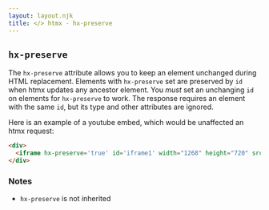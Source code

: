 ```yaml
---
layout: layout.njk
title: </> htmx - hx-preserve
---
```


## `hx-preserve`

The `hx-preserve` attribute allows you to keep an element unchanged during HTML replacement.
Elements with `hx-preserve` set are preserved by `id` when htmx updates any ancestor element.
You *must* set an unchanging `id` on elements for `hx-preserve` to work.
The response requires an element with the same `id`, but its type and other attributes are ignored.

Here is an example of a youtube embed, which would be unaffected an htmx request:

```html
<div>
  <iframe hx-preserve='true' id='iframe1' width="1268" height="720" src="https://www.youtube.com/embed/Z1oB2EDu5XA" frameborder="0" allow="accelerometer; autoplay; clipboard-write; encrypted-media; gyroscope; picture-in-picture" allowfullscreen></iframe>
</div>
```

### Notes

* `hx-preserve` is not inherited
